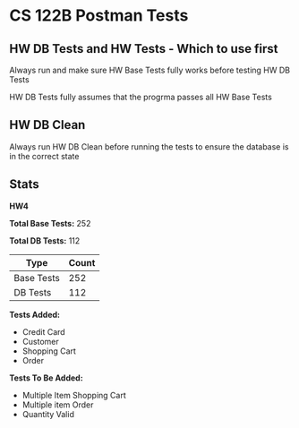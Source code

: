# CS 122B Postman Tests


## HW DB Tests and HW Tests - Which to use first

Always run and make sure HW Base Tests fully works before testing HW DB Tests

HW DB Tests fully assumes that the progrma passes all HW Base Tests

## HW DB Clean

Always run HW DB Clean before running the tests to ensure the database is in the correct state

## Stats

**HW4**

**Total Base Tests:** 252

**Total DB Tests:** 112

Type  | Count
------------- | -------------
Base Tests  | 252
DB Tests  | 112

**Tests Added:**
* Credit Card
* Customer
* Shopping Cart
* Order

**Tests To Be Added:**
* Multiple Item Shopping Cart
* Multiple item Order
* Quantity Valid
